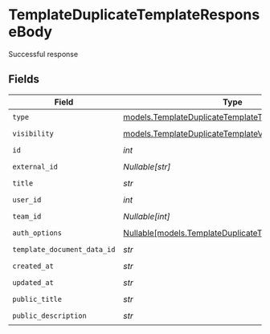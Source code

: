 # TemplateDuplicateTemplateResponseBody

Successful response


## Fields

| Field                                                                                                      | Type                                                                                                       | Required                                                                                                   | Description                                                                                                |
| ---------------------------------------------------------------------------------------------------------- | ---------------------------------------------------------------------------------------------------------- | ---------------------------------------------------------------------------------------------------------- | ---------------------------------------------------------------------------------------------------------- |
| `type`                                                                                                     | [models.TemplateDuplicateTemplateType](../models/templateduplicatetemplatetype.md)                         | :heavy_check_mark:                                                                                         | N/A                                                                                                        |
| `visibility`                                                                                               | [models.TemplateDuplicateTemplateVisibility](../models/templateduplicatetemplatevisibility.md)             | :heavy_check_mark:                                                                                         | N/A                                                                                                        |
| `id`                                                                                                       | *int*                                                                                                      | :heavy_check_mark:                                                                                         | N/A                                                                                                        |
| `external_id`                                                                                              | *Nullable[str]*                                                                                            | :heavy_check_mark:                                                                                         | N/A                                                                                                        |
| `title`                                                                                                    | *str*                                                                                                      | :heavy_check_mark:                                                                                         | N/A                                                                                                        |
| `user_id`                                                                                                  | *int*                                                                                                      | :heavy_check_mark:                                                                                         | N/A                                                                                                        |
| `team_id`                                                                                                  | *Nullable[int]*                                                                                            | :heavy_check_mark:                                                                                         | N/A                                                                                                        |
| `auth_options`                                                                                             | [Nullable[models.TemplateDuplicateTemplateAuthOptions]](../models/templateduplicatetemplateauthoptions.md) | :heavy_check_mark:                                                                                         | N/A                                                                                                        |
| `template_document_data_id`                                                                                | *str*                                                                                                      | :heavy_check_mark:                                                                                         | N/A                                                                                                        |
| `created_at`                                                                                               | *str*                                                                                                      | :heavy_check_mark:                                                                                         | N/A                                                                                                        |
| `updated_at`                                                                                               | *str*                                                                                                      | :heavy_check_mark:                                                                                         | N/A                                                                                                        |
| `public_title`                                                                                             | *str*                                                                                                      | :heavy_check_mark:                                                                                         | N/A                                                                                                        |
| `public_description`                                                                                       | *str*                                                                                                      | :heavy_check_mark:                                                                                         | N/A                                                                                                        |